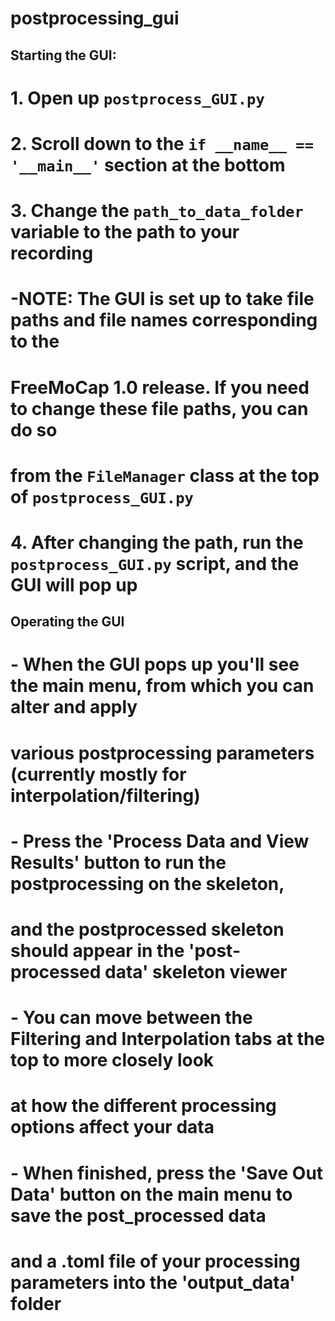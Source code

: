 # postprocessing_gui

## Starting the GUI:
# 1. Open up `postprocess_GUI.py`
# 2. Scroll down to the `if __name__ == '__main__'` section at the bottom
# 3. Change the `path_to_data_folder` variable to the path to your recording
#   -NOTE: The GUI is set up to take file paths and file names corresponding to the 
#          FreeMoCap 1.0 release. If you need to change these file paths, you can do so
#          from the `FileManager` class at the top of `postprocess_GUI.py`
# 4. After changing the path, run the `postprocess_GUI.py` script, and the GUI will pop up

## Operating the GUI 
# - When the GUI pops up you'll see the main menu, from which you can alter and apply
#   various postprocessing parameters (currently mostly for interpolation/filtering)
# - Press the 'Process Data and View Results' button to run the postprocessing on the skeleton,
#   and the postprocessed skeleton should appear in the 'post-processed data' skeleton viewer
# - You can move between the Filtering and Interpolation tabs at the top to more closely look
#   at how the different processing options affect your data 
# - When finished, press the 'Save Out Data' button on the main menu to save the post_processed data
#   and a .toml file of your processing parameters into the 'output_data' folder